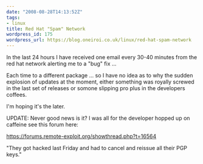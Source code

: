 ```yaml
---
date: "2008-08-28T14:13:52Z"
tags:
- linux
title: Red Hat "Spam" Network
wordpress_id: 175
wordpress_url: https://blog.oneiroi.co.uk/linux/red-hat-spam-network
---
```

In the last 24 hours I have received one email every 30-40 minutes from the red hat network alerting me to a "bug" fix ...

Each time to a different package ... so I have no idea as to why the sudden explosion of updates at the moment, either something was royally screwed in the last set of releases or somone slipping pro plus in the developers coffees.

I'm hoping it's the later.

UPDATE: Never good news is it? I was all for the developer hopped up on caffeine see this forum here:

<a href="https://forums.remote-exploit.org/showthread.php?t=16564">https://forums.remote-exploit.org/showthread.php?t=16564</a>

"They got hacked last Friday and had to cancel and reissue all their PGP keys."
